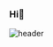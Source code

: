 ### Hi👋

<!--
**hwangyeonghui/hwangyeonghui** is a ✨ _special_ ✨ repository because its `README.md` (this file) appears on your GitHub profile.

Here are some ideas to get you started:

- 🔭 I’m currently working on ...
- 🌱 I’m currently learning ...
- 👯 I’m looking to collaborate on ...
- 🤔 I’m looking for help with ...
- 💬 Ask me about ...
- 📫 How to reach me: ...
- 😄 Pronouns: ...
- ⚡ Fun fact: ...
-->

![header](https://capsule-render.vercel.app/api?type=wave&color=auto&customColorList=28&height=300&section=footer&text=There%20are%20no%20shortcuts%20to%20any%20place%20worth%20going.%20⍢⃝&animation=twinkling&fontColor=dcdcdc&fontSize=20&fontAlign=31&fontAlignY=90)
